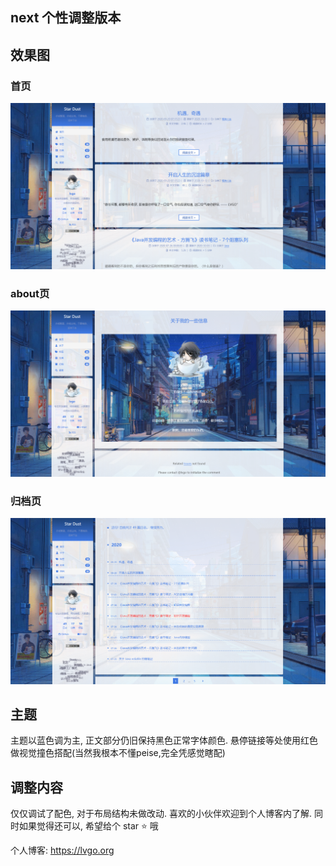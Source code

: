 ## next 个性调整版本

## 效果图

### 首页
![首页](lvgoimage/2020-10-03%20131652.png)

### about页
![](lvgoimage/2020-10-03%20131740.png)

### 归档页
![](lvgoimage/2020-10-03%20131832.png)


## 主题

主题以蓝色调为主, 正文部分仍旧保持黑色正常字体颜色. 悬停链接等处使用红色做视觉撞色搭配(当然我根本不懂peise,完全凭感觉瞎配)

## 调整内容

仅仅调试了配色, 对于布局结构未做改动. 喜欢的小伙伴欢迎到个人博客内了解. 同时如果觉得还可以, 希望给个 star ⭐ 哦


个人博客: https://lvgo.org

